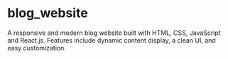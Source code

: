 # blog_website
A responsive and modern blog website built with HTML, CSS, JavaScript and React.js. Features include dynamic content display, a clean UI, and easy customization.
